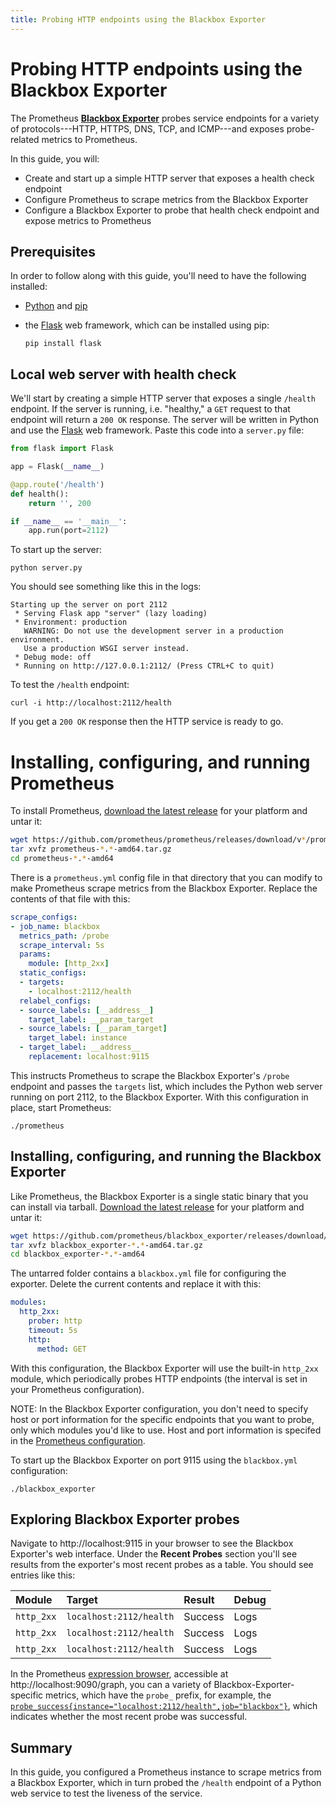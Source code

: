 ```yaml
---
title: Probing HTTP endpoints using the Blackbox Exporter
---
```


# Probing HTTP endpoints using the Blackbox Exporter

The Prometheus [**Blackbox Exporter**](https://github.com/prometheus/blackbox_exporter) probes service endpoints for a variety of protocols---HTTP, HTTPS, DNS, TCP, and ICMP---and exposes probe-related metrics to Prometheus.

In this guide, you will:

* Create and start up a simple HTTP server that exposes a health check endpoint
* Configure Prometheus to scrape metrics from the Blackbox Exporter
* Configure a Blackbox Exporter to probe that health check endpoint and expose metrics to Prometheus

## Prerequisites

In order to follow along with this guide, you'll need to have the following installed:

* [Python](https://www.python.org) and [pip](https://pypi.org/project/pip)
* the [Flask](http://flask.pocoo.org) web framework, which can be installed using pip:

  ```shell
  pip install flask
  ```

## Local web server with health check

We'll start by creating a simple HTTP server that exposes a single `/health` endpoint. If the server is running, i.e. "healthy," a `GET` request to that endpoint will return a `200 OK` response. The server will be written in Python and use the [Flask](https://pypi.org/project/pip) web framework. Paste this code into a `server.py` file:

```python
from flask import Flask

app = Flask(__name__)

@app.route('/health')
def health():
    return '', 200

if __name__ == '__main__':
    app.run(port=2112)
```

To start up the server:

```shell
python server.py
```

You should see something like this in the logs:

```
Starting up the server on port 2112
 * Serving Flask app "server" (lazy loading)
 * Environment: production
   WARNING: Do not use the development server in a production environment.
   Use a production WSGI server instead.
 * Debug mode: off
 * Running on http://127.0.0.1:2112/ (Press CTRL+C to quit)
```

To test the `/health` endpoint:

```shell
curl -i http://localhost:2112/health
```

If you get a `200 OK` response then the HTTP service is ready to go.

# Installing, configuring, and running Prometheus

To install Prometheus, [download the latest release](/download#prometheus) for your platform and untar it:

```bash
wget https://github.com/prometheus/prometheus/releases/download/v*/prometheus-*.*-amd64.tar.gz
tar xvfz prometheus-*.*-amd64.tar.gz
cd prometheus-*.*-amd64
```

There is a `prometheus.yml` config file in that directory that you can modify to make Prometheus scrape metrics from the Blackbox Exporter. Replace the contents of that file with this:

```yaml
scrape_configs:
- job_name: blackbox
  metrics_path: /probe
  scrape_interval: 5s
  params:
    module: [http_2xx]
  static_configs:
  - targets:
    - localhost:2112/health
  relabel_configs:
  - source_labels: [__address__]
    target_label: __param_target
  - source_labels: [__param_target]
    target_label: instance
  - target_label: __address__
    replacement: localhost:9115
```

This instructs Prometheus to scrape the Blackbox Exporter's `/probe` endpoint and passes the `targets` list, which includes the Python web server running on port 2112, to the Blackbox Exporter. With this configuration in place, start Prometheus:

```shell
./prometheus
```

## Installing, configuring, and running the Blackbox Exporter

Like Prometheus, the Blackbox Exporter is a single static binary that you can install via tarball. [Download the latest release](/download#blackbox_exporter) for your platform and untar it:

```bash
wget https://github.com/prometheus/blackbox_exporter/releases/download/v*/blackbox_exporter-*.*-amd64.tar.gz
tar xvfz blackbox_exporter-*.*-amd64.tar.gz
cd blackbox_exporter-*.*-amd64
```

The untarred folder contains a `blackbox.yml` file for configuring the exporter. Delete the current contents and replace it with this:

```yaml
modules:
  http_2xx:
    prober: http
    timeout: 5s
    http:
      method: GET
```

With this configuration, the Blackbox Exporter will use the built-in `http_2xx` module, which periodically probes HTTP endpoints (the interval is set in your Prometheus configuration).

NOTE: In the Blackbox Exporter configuration, you don't need to specify host or port information for the specific endpoints that you want to probe, only which modules you'd like to use. Host and port information is specifed in the [Prometheus configuration](#prometheus-configuration).

To start up the Blackbox Exporter on port 9115 using the `blackbox.yml` configuration:

```shell
./blackbox_exporter
```

## Exploring Blackbox Exporter probes

Navigate to http://localhost:9115 in your browser to see the Blackbox Exporter's web interface. Under the **Recent Probes** section you'll see results from the exporter's most recent probes as a table. You should see entries like this:

Module | Target | Result | Debug
:------|:-------|:-------|:-----
`http_2xx` | `localhost:2112/health` | Success | Logs
`http_2xx` | `localhost:2112/health` | Success | Logs
`http_2xx` | `localhost:2112/health` | Success | Logs

In the Prometheus [expression browser](/docs/visualization/browser), accessible at http://localhost:9090/graph, you can a variety of Blackbox-Exporter-specific metrics, which have the `probe_` prefix, for example, the [`probe_success{instance="localhost:2112/health",job="blackbox"}`](http://localhost:9090/graph?g0.range_input=1h&g0.expr=probe_success{instance%3D%localhost%3A2112%2Fhealth%22}), which indicates whether the most recent probe was successful.

## Summary

In this guide, you configured a Prometheus instance to scrape metrics from a Blackbox Exporter, which in turn probed the `/health` endpoint of a Python web service to test the liveness of the service.
